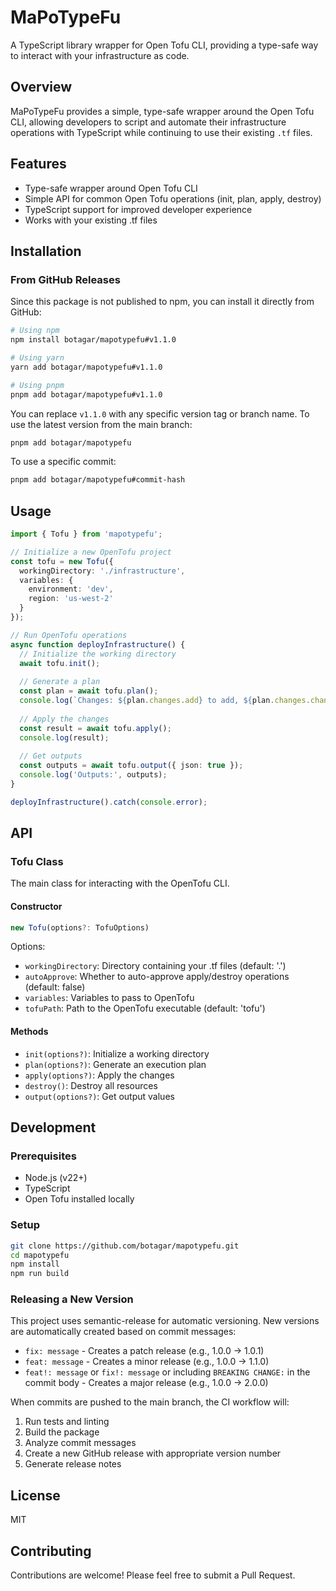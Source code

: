 # MaPoTypeFu

A TypeScript library wrapper for Open Tofu CLI, providing a type-safe way to interact with your infrastructure as code.

## Overview

MaPoTypeFu provides a simple, type-safe wrapper around the Open Tofu CLI, allowing developers to script and automate their infrastructure operations with TypeScript while continuing to use their existing `.tf` files.

## Features

- Type-safe wrapper around Open Tofu CLI
- Simple API for common Open Tofu operations (init, plan, apply, destroy)
- TypeScript support for improved developer experience
- Works with your existing .tf files

## Installation

### From GitHub Releases

Since this package is not published to npm, you can install it directly from GitHub:

```bash
# Using npm
npm install botagar/mapotypefu#v1.1.0

# Using yarn
yarn add botagar/mapotypefu#v1.1.0

# Using pnpm
pnpm add botagar/mapotypefu#v1.1.0
```

You can replace `v1.1.0` with any specific version tag or branch name. To use the latest version from the main branch:

```bash
pnpm add botagar/mapotypefu
```

To use a specific commit:

```bash
pnpm add botagar/mapotypefu#commit-hash
```

## Usage

```typescript
import { Tofu } from 'mapotypefu';

// Initialize a new OpenTofu project
const tofu = new Tofu({
  workingDirectory: './infrastructure',
  variables: {
    environment: 'dev',
    region: 'us-west-2'
  }
});

// Run OpenTofu operations
async function deployInfrastructure() {
  // Initialize the working directory
  await tofu.init();
  
  // Generate a plan
  const plan = await tofu.plan();
  console.log(`Changes: ${plan.changes.add} to add, ${plan.changes.change} to change, ${plan.changes.destroy} to destroy`);
  
  // Apply the changes
  const result = await tofu.apply();
  console.log(result);
  
  // Get outputs
  const outputs = await tofu.output({ json: true });
  console.log('Outputs:', outputs);
}

deployInfrastructure().catch(console.error);
```

## API

### Tofu Class

The main class for interacting with the OpenTofu CLI.

#### Constructor

```typescript
new Tofu(options?: TofuOptions)
```

Options:
- `workingDirectory`: Directory containing your .tf files (default: '.')
- `autoApprove`: Whether to auto-approve apply/destroy operations (default: false)
- `variables`: Variables to pass to OpenTofu
- `tofuPath`: Path to the OpenTofu executable (default: 'tofu')

#### Methods

- `init(options?)`: Initialize a working directory
- `plan(options?)`: Generate an execution plan
- `apply(options?)`: Apply the changes
- `destroy()`: Destroy all resources
- `output(options?)`: Get output values

## Development

### Prerequisites

- Node.js (v22+)
- TypeScript
- Open Tofu installed locally

### Setup

```bash
git clone https://github.com/botagar/mapotypefu.git
cd mapotypefu
npm install
npm run build
```

### Releasing a New Version

This project uses semantic-release for automatic versioning. New versions are automatically created based on commit messages:

- `fix: message` - Creates a patch release (e.g., 1.0.0 → 1.0.1)
- `feat: message` - Creates a minor release (e.g., 1.0.0 → 1.1.0)
- `feat!: message` or `fix!: message` or including `BREAKING CHANGE:` in the commit body - Creates a major release (e.g., 1.0.0 → 2.0.0)

When commits are pushed to the main branch, the CI workflow will:
1. Run tests and linting
2. Build the package
3. Analyze commit messages
4. Create a new GitHub release with appropriate version number
5. Generate release notes

## License

MIT

## Contributing

Contributions are welcome! Please feel free to submit a Pull Request.
